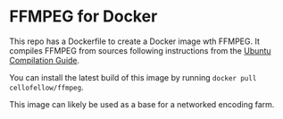 FFMPEG for Docker
=================

This repo has a Dockerfile to create a Docker image wth FFMPEG. It compiles
FFMPEG from sources following instructions from the
[Ubuntu Compilation Guide](http://ffmpeg.org/trac/ffmpeg/wiki/UbuntuCompilationGuide).

You can install the latest build of this image by running `docker pull cellofellow/ffmpeg`.

This image can likely be used as a base for a networked encoding farm.

